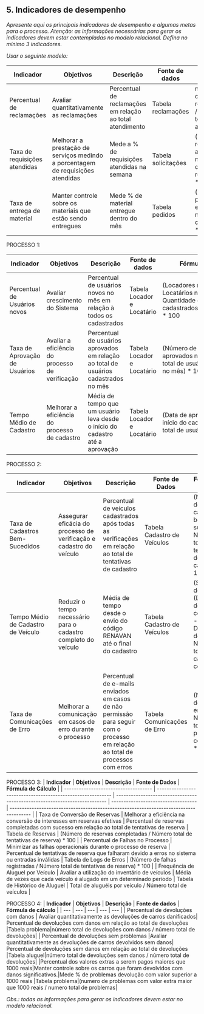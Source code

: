 ## 5. Indicadores de desempenho

_Apresente aqui os principais indicadores de desempenho e algumas metas para o processo. Atenção: as informações necessárias para gerar os indicadores devem estar contempladas no modelo relacional. Defina no mínimo 3 indicadores._

_Usar o seguinte modelo:_

| **Indicador** | **Objetivos** | **Descrição** | **Fonte de dados** | **Fórmula de cálculo** |
| ---           | ---           | ---           | ---             | ---             |
| Percentual de reclamações | Avaliar quantitativamente as reclamações | Percentual de reclamações em relação ao total atendimento | Tabela reclamações | número total de reclamações / número total de atendimentos |
| Taxa de requisições atendidas | Melhorar a prestação de serviços medindo a porcentagem de requisições atendidas| Mede a % de requisições atendidas na semana | Tabela solicitações | (número de requisições atendidas / número total de requisições) * 100 |
| Taxa de entrega de material | Manter controle sobre os materiais que estão sendo entregues | Mede % de material entregue dentro do mês | Tabela pedidos | (número de pedidos entregues / número total de pedidos) * 100 |



PROCESSO 1:

| **Indicador** | **Objetivos** | **Descrição** | **Fonte de dados** | **Fórmula de cálculo** |
| ---           | ---           | ---           | ---             | ---             |
| Percentual de Usuários novos| Avaliar crescimento do Sistema | Percentual de usuários novos no mês em relação à todos os cadastrados | Tabela Locador e Locatário | (Locadores novos no mês + Locatários novos no mês) / Quantidade de usuários cadastrados(locador+locatário) * 100 |
|Taxa de Aprovação de Usuários|	Avaliar a eficiência do processo de verificação|	Percentual de usuários aprovados em relação ao total de usuários cadastrados no mês|	Tabela Locador e Locatário|	(Número de usuários aprovados no mês / Número total de usuários cadastrados no mês) * 100|
|Tempo Médio de Cadastro|	Melhorar a eficiência do processo de cadastro|	Média de tempo que um usuário leva desde o início do cadastro até a aprovação|	Tabela Locador e Locatário|	(Data de aprovação - Data de início do cadastro) / Número total de usuários cadastrados|

PROCESSO 2:

| **Indicador**                        | **Objetivos**                                              | **Descrição**                                                            | **Fonte de Dados**                 | **Fórmula de Cálculo**                                                              |
| ------------------------------------ | ---------------------------------------------------------- | ------------------------------------------------------------------------ | --------------------------------- | ------------------------------------------------------------------------------------ |
| Taxa de Cadastros Bem-Sucedidos      | Assegurar eficácia do processo de verificação e cadastro do veículo | Percentual de veículos cadastrados após todas as verificações em relação ao total de tentativas de cadastro | Tabela Cadastro de Veículos       | (Número de cadastros bem-sucedidos / Número total de tentativas de cadastro) * 100   |
| Tempo Médio de Cadastro de Veículo   | Reduzir o tempo necessário para o cadastro completo do veículo | Média de tempo desde o envio do código RENAVAN até o final do cadastro | Tabela Cadastro de Veículos       | (Somatório de (Data/hora de conclusão - Data/hora de início) / Número total de cadastros concluídos) |
| Taxa de Comunicações de Erro         | Melhorar a comunicação em casos de erro durante o processo | Percentual de e-mails enviados em casos de não permissão para seguir com o processo em relação ao total de processos com erros | Tabela Comunicações de Erro      | (Número de e-mails enviados / Número total de processos com erros) * 100             |

PROCESSO 3:
| **Indicador**                        | **Objetivos**                                               | **Descrição**                                                              | **Fonte de Dados**                   | **Fórmula de Cálculo**                                                                 |
| ------------------------------------ | ----------------------------------------------------------- | -------------------------------------------------------------------------- | ----------------------------------- | -------------------------------------------------------------------------------------- |
| Taxa de Conversão de Reservas        | Melhorar a eficiência na conversão de interesses em reservas efetivas | Percentual de reservas completadas com sucesso em relação ao total de tentativas de reserva | Tabela de Reservas                 | (Número de reservas completadas / Número total de tentativas de reserva) * 100         |
| Percentual de Falhas no Processo     | Minimizar as falhas operacionais durante o processo de reserva | Percentual de tentativas de reserva que falharam devido a erros no sistema ou entradas inválidas | Tabela de Logs de Erros           | (Número de falhas registradas / Número total de tentativas de reserva) * 100           |
| Frequência de Aluguel por Veículo    | Avaliar a utilização do inventário de veículos               | Média de vezes que cada veículo é alugado em um determinado período        | Tabela de Histórico de Aluguel      | Total de aluguéis por veículo / Número total de veículos                                |


PROCESSO 4:
| **Indicador** | **Objetivos** | **Descrição** | **Fonte de dados** | **Fórmula de cálculo** |
| ---           | ---           | ---           | ---             | ---             |
| Percentual de devoluções  com danos  | Avaliar quantitativamente as devoluções de carros danificados| Percentual de devoluções com danos em relação ao total de devoluções  |Tabela problema|número total de devoluções com danos / número total de devoluções| 
| Percentual de devoluções sem problemas  |Avaliar quantitativamente as devoluções de carros devolvidos sem danos| Percentual de devoluções sem danos em relação ao total de devoluções  |Tabela aluguel|número total de devoluções sem danos / número total de devoluções| 
|Percentual dos valores extras a serem pagos maiores que 1000 reais|Manter controle sobre os carros que foram devolvidos com danos significativos.|Mede % de problemas devolução com valor superior a 1000 reais   |Tabela problema|(numero de problemas com valor extra maior que 1000 reais / numero total de problemas| 



_Obs.: todas as informações para gerar os indicadores devem estar no modelo relacional._
